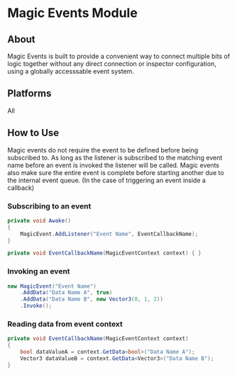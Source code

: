# Magic Events Module

## About
Magic Events is built to provide a convenient way to connect multiple bits of logic together without any direct connection or inspector configuration, using a globally accesssable event system.

## Platforms
All

## How to Use
Magic events do not require the event to be defined before being subscribed to. As long as the listener is subscribed to the matching event name before an event is invoked the listener will be called. Magic events also make sure the entire event is complete before starting another due to the internal event queue. (In the case of triggering an event inside a callback)

### Subscribing to an event
```csharp
private void Awake()
{
    MagicEvent.AddListener("Event Name", EventCallbackName);
}

private void EventCallbackName(MagicEventContext context) { }
```

### Invoking an event
```csharp
new MagicEvent("Event Name")
    .AddData("Data Name A", true)
    .AddData("Data Name B", new Vector3(0, 1, 2))
    .Invoke();
```

### Reading data from event context
```csharp
private void EventCallbackName(MagicEventContext context) 
{
    bool dataValueA = context.GetData<bool>("Data Name A");
    Vector3 dataValueB = context.GetData<Vector3>("Data Name B");
}
```